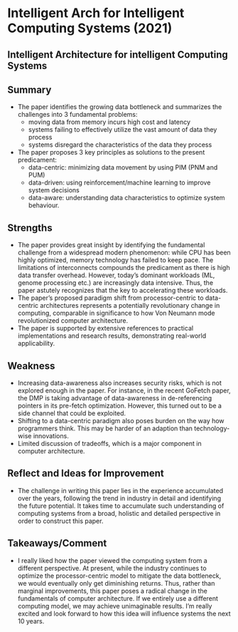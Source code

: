 # Intelligent Arch for Intelligent Computing Systems (2021)

## Intelligent Architecture for intelligent Computing Systems

## Summary

- The paper identifies the growing data bottleneck and summarizes the challenges into 3 fundamental problems:
    - moving data from memory incurs high cost and latency
    - systems failing to effectively utilize the vast amount of data they process
    - systems disregard the characteristics of the data they process
- The paper proposes 3 key principles as solutions to the present predicament:
    - data-centric: minimizing data movement by using PIM (PNM and PUM)
    - data-driven: using reinforcement/machine learning to improve system decisions
    - data-aware: understanding data characteristics to optimize system behaviour.

## Strengths

- The paper provides great insight by identifying the fundamental challenge from a widespread modern phenomenon: while CPU has been highly optimized, memory technology has failed to keep pace. The limitations of interconnects compounds the predicament as there is high data transfer overhead. However, today’s dominant workloads (ML, genome processing  etc.) are increasingly data intensive. Thus, the paper astutely recognizes that the key to accelerating these workloads.
- The paper’s proposed paradigm shift from processor-centric to data-centric architectures represents a potentially revolutionary change in computing, comparable in significance to how Von Neumann mode revolutionized computer architecture.
- The paper is supported by extensive references to practical implementations and research results, demonstrating real-world applicability.

## Weakness

- Increasing data-awareness also increases security risks, which is not explored enough in the paper. For instance, in the recent GoFetch paper, the DMP is taking advantage of data-awareness in de-referencing pointers in its pre-fetch optimization. However, this turned out to be a side channel that could be exploited.
- Shifting to a data-centric paradigm also poses burden on the way how programmers think. This may be harder of an adaption than technology-wise innovations.
- Limited discussion of tradeoffs, which is a major component in computer architecture.

## Reflect and Ideas for Improvement

- The challenge in writing this paper lies in the experience accumulated over the years, following the trend in industry in detail and identifying the future potential. It takes time to accumulate such understanding of computing systems from a broad, holistic and detailed perspective in order to construct this paper.

## Takeaways/Comment

- I really liked how the paper viewed the computing system from a different perspective. At present, while the industry continues to optimize the processor-centric model to mitigate the data bottleneck, we would eventually only get diminishing returns. Thus, rather than marginal improvements, this paper poses a radical change in the fundamentals of computer architecture. If we entirely use a different computing model, we may achieve unimaginable results. I’m really excited and look forward to how this idea will influence systems the next 10 years.

##